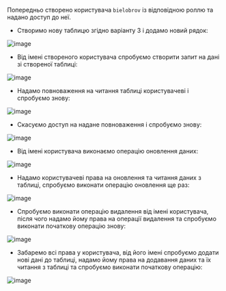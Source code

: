 Попередньо створено користувача `bielobrov` із відповідною роллю та надано доступ до неї.

- Створимо нову таблицю згідно варіанту 3 і додамо новий рядок:

![image](https://github.com/user-attachments/assets/2653d7e4-eca5-49ea-b04d-5e3ec89cd39b)

- Від імені створеного користувача спробуємо створити запит на дані зі створеної таблиці:

![image](https://github.com/user-attachments/assets/84b56340-36b5-4aa9-aabd-25eb34fb9016)

- Надамо повноваження на читання таблиці користувачеві і спробуємо знову:

![image](https://github.com/user-attachments/assets/389df7a8-e410-4b5c-b732-2c8c33e6c85a)

- Скасуємо доступ на надане повноваження і спробуємо знову:

![image](https://github.com/user-attachments/assets/beb3c392-2843-4ed1-aa65-44211c383d11)

- Від імені користувача виконаємо операцію оновлення даних:

![image](https://github.com/user-attachments/assets/8df41aca-5e26-4238-a640-faf9ec709a71)

- Надамо користувачеві права на оновлення та читання даних з таблиці, спробуємо виконати операцію оновлення ще раз:

![image](https://github.com/user-attachments/assets/98b907d3-6876-44d7-9b0f-83f275eed40d)

- Спробуємо виконати операцію видалення від імені користувача, після чого надамо йому права на операції видалення та спробуємо виконати початкову операцію знову:

![image](https://github.com/user-attachments/assets/9fb278cd-afc4-4140-be41-bdea1faf66ff)

- Забаремо всі права у користувача, від його імені спробуємо додати нові дані до таблиці, надамо йому права на додавання даних та їх читання з таблиці та спробуємо виконати початкову операцію:

![image](https://github.com/user-attachments/assets/5fba0744-14b9-44fa-80ee-0adf32732dcb)


